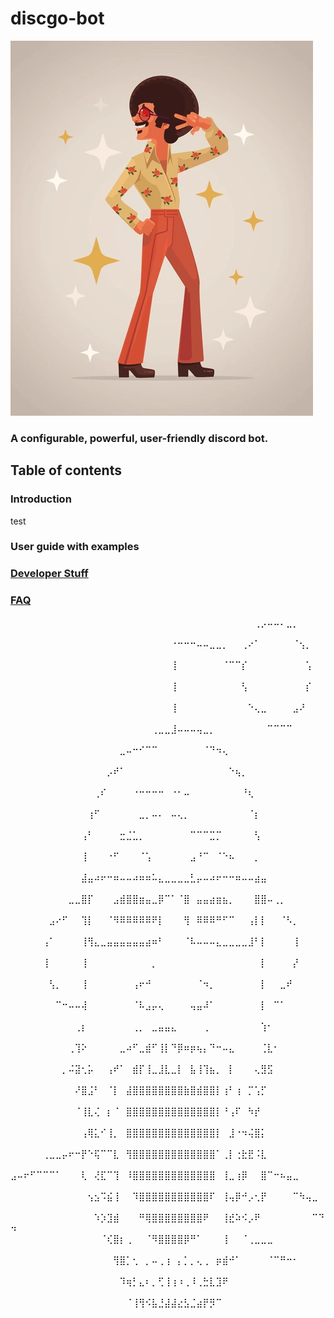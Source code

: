 # discgo-bot
![alt text](image.png)
### A configurable, powerful, user-friendly discord bot.

## Table of contents
### Introduction

test
### User guide with examples

### [Developer Stuff](/docs/developer/developer.md)

### [FAQ](/docs/FAQ/FAQ.md)


⠀⠀⠀⠀⠀⠀⠀⠀⠀⠀⠀⠀⠀⠀⠀⠀⠀⠀⠀⠀⠀⠀⠀⠀⠀⠀⠀⠀⠀⠀⠀⠀⠀⠀⠀⠀⠀⠀⢀⡠⠤⠤⠄⣀⡀⠀⠀⠀⠀⠀
⠀⠀⠀⠀⠀⠀⠀⠀⠀⠀⠀⠀⠀⠀⠀⠀⠀⠀⠀⠀⠀⠀⠀⠀⠀⠐⠒⠒⠒⠤⠤⣀⣀⡀⠀⠀⢀⠔⠁⠀⠀⠀⠀⠀⠈⢢⡀⠀⠀⠀
⠀⠀⠀⠀⠀⠀⠀⠀⠀⠀⠀⠀⠀⠀⠀⠀⠀⠀⠀⠀⠀⠀⠀⠀⠀⢸⠀⠀⠀⠀⠀⠀⠀⠈⠉⠉⡎⠀⠀⠀⠀⠀⠀⠀⠀⠀⢡⠀⠀⠀
⠀⠀⠀⠀⠀⠀⠀⠀⠀⠀⠀⠀⠀⠀⠀⠀⠀⠀⠀⠀⠀⠀⠀⠀⠀⢸⠀⠀⠀⠀⠀⠀⠀⠀⠀⠀⢣⠀⠀⠀⠀⠀⠀⠀⠀⠀⡎⠀⠀⠀
⠀⠀⠀⠀⠀⠀⠀⠀⠀⠀⠀⠀⠀⠀⠀⠀⠀⠀⠀⠀⠀⠀⠀⠀⠀⢸⠀⠀⠀⠀⠀⠀⠀⠀⠀⠀⠀⠑⢄⣀⠀⠀⠀⠀⣠⠜⠀⠀⠀⠀
⠀⠀⠀⠀⠀⠀⠀⠀⠀⠀⠀⠀⠀⠀⠀⠀⠀⠀⠀⠀⠀⠀⢀⣀⣀⣸⠤⠤⠤⢤⣀⡀⠀⠀⠀⠀⠀⠀⠀⠀⠉⠉⠉⠉⠀⠀⠀⠀⠀⠀
⠀⠀⠀⠀⠀⠀⠀⠀⠀⠀⠀⠀⠀⠀⠀⠀⠀⣀⠤⠒⠊⠉⠉⠀⠀⠀⠀⠀⠀⠀⠈⠙⠲⢄⠀⠀⠀⠀⠀⠀⠀⠀⠀⠀⠀⠀⠀⠀⠀⠀
⠀⠀⠀⠀⠀⠀⠀⠀⠀⠀⠀⠀⠀⠀⠀⡠⠞⠁⠀⠀⠀⠀⠀⠀⠀⠀⠀⠀⠀⠀⠀⠀⠀⠀⠑⢦⡀⠀⠀⠀⠀⠀⠀⠀⠀⠀⠀⠀⠀⠀
⠀⠀⠀⠀⠀⠀⠀⠀⠀⠀⠀⠀⠀⢀⠎⠀⠀⠀⠀⠐⠒⠒⠒⠒⠀⠐⠂⠤⠀⠀⠀⠀⠀⠀⠀⠀⠘⢆⠀⠀⠀⠀⠀⠀⠀⠀⠀⠀⠀⠀
⠀⠀⠀⠀⠀⠀⠀⠀⠀⠀⠀⠀⢰⠋⠀⠀⠀⠀⠀⠀⣀⡀⠤⠄⠀⠤⢄⡀⠀⠀⠀⠀⠀⠀⠀⠀⠀⠈⡆⠀⠀⠀⠀⠀⠀⠀⠀⠀⠀⠀
⠀⠀⠀⠀⠀⠀⠀⠀⠀⠀⠀⢠⠃⠀⠀⠀⠀⣒⣈⣁⡀⠀⠀⠀⠀⠀⠀⠀⠉⠉⠉⣉⡉⠀⠀⠀⠀⠀⢣⠀⠀⠀⠀⠀⠀⠀⠀⠀⠀⠀
⠀⠀⠀⠀⠀⠀⠀⠀⠀⠀⠀⢸⠀⠀⠀⠐⠋⠀⠀⠀⠈⢡⠀⠀⠀⠀⠀⠀⣠⠘⠉⠀⠈⠑⠦⠀⠀⠀⡀⠀⠀⠀⠀⠀⠀⠀⠀⠀⠀⠀
⠀⠀⠀⠀⠀⠀⠀⠀⠀⠀⠀⣼⣤⠴⠖⠒⠶⠤⠤⠴⠶⠶⠥⣄⣀⣀⣀⣀⣃⡤⠤⠴⠖⠒⠒⠶⠤⠤⣴⣤⠀⠀⠀⠀⠀⠀⠀⠀⠀⠀
⠀⠀⠀⠀⠀⠀⠀⠀⠀⣀⣀⣿⡏⠀⠀⠀⣠⣾⣿⣿⣶⣤⣀⡿⠉⠁⠈⣿⠀⣤⣤⣴⣶⣦⡀⠀⠀⠀⣿⣿⠤⢀⡀⠀⠀⠀⠀⠀⠀⠀
⠀⠀⠀⠀⠀⠀⣠⠔⠋⠀⠀⢹⡇⠀⠀⠈⠻⠿⠿⠿⠿⠿⠟⡇⠀⠀⠀⢻⠀⠿⠿⠿⠛⠋⠉⠀⠀⢠⡇⡇⠀⠀⠈⠣⡀⠀⠀⠀⠀⠀
⠀⠀⠀⠀⠀⢠⠁⠀⠀⠀⠀⢸⢻⣄⣀⣤⣤⣤⣤⣤⣤⣴⠶⠃⠀⠀⠀⠈⠧⠤⠤⠤⣄⣀⣀⣀⣀⣸⠃⡇⠀⠀⠀⠀⢸⠀⠀⠀⠀⠀
⠀⠀⠀⠀⠀⢸⠀⠀⠀⠀⠀⢸⠀⠀⠀⠀⠀⠀⠀⠀⠀⠀⡀⠀⠀⠀⠀⠀⠀⠀⠀⠀⠀⠀⠀⠀⠀⠀⠀⡇⠀⠀⠀⠀⡜⠀⠀⠀⠀⠀
⠀⠀⠀⠀⠀⠀⢣⡀⠀⠀⠀⢸⠀⠀⠀⠀⠀⠀⠀⢠⠖⠚⠀⠀⠀⠀⠀⠀⠀⠈⠲⡀⠀⠀⠀⠀⠀⠀⠀⡇⠀⠀⣀⠞⠀⠀⠀⠀⠀⠀
⠀⠀⠀⠀⠀⠀⠀⠉⠒⠤⠤⢼⠀⠀⠀⠀⠀⠀⠀⠈⠧⣠⡤⢄⠀⠀⠀⠀⢤⣤⠼⠁⠀⠀⠀⠀⠀⠀⠀⡇⠀⠉⠁⠀⠀⠀⠀⠀⠀⠀
⠀⠀⠀⠀⠀⠀⠀⠀⠀⠀⢀⡆⠀⠀⠀⠀⠀⠀⠀⢀⡀⠀⣀⣤⣤⣄⠀⠀⠀⠀⢀⠀⠀⠀⠀⠀⠀⠀⠀⢱⠂⠀⠀⠀⠀⠀⠀⠀⠀⠀
⠀⠀⠀⠀⠀⠀⠀⠀⠀⢀⢹⠕⠀⠀⠀⠀⠀⣀⠴⠋⣀⣾⠋⢸⡇⠙⡿⠶⡶⢦⡄⠙⠒⠤⣄⠀⠀⠀⠀⢈⣇⠂⠀⠀⠀⠀⠀⠀⠀⠀
⠀⠀⠀⠀⠀⠀⠀⠀⡀⠬⣽⢂⡥⠀⠀⢠⠞⠁⠀⣾⡏⢸⣀⣸⣇⣀⡇⠀⣧⢸⢹⣦⡀⠀⡇⠀⠀⠀⢄⣻⣫⠀⠀⠀⠀⠀⠀⠀⠀⠀
⠀⠀⠀⠀⠀⠀⠀⠀⠀⠀⠜⣿⣨⠃⠀⠈⡇⠀⣼⣿⣿⣿⣿⣿⣿⣿⣿⣷⣿⣾⣿⣿⡇⢰⠃⢰⠀⡉⢡⡋⠀⠀⠀⠀⠀⠀⠀⠀⠀⠀
⠀⠀⠀⠀⠀⠀⠀⠀⠀⠀⠈⢸⣇⢌⠀⡆⠈⠀⣿⣿⣿⣿⣿⣿⣿⣿⣿⣿⣿⣿⣿⣿⡇⠘⢠⠏⠀⠳⡞⠀⠀⠀⠀⠀⠀⠀⠀⠀⠀⠀
⠀⠀⠀⠀⠀⠀⠀⠀⠀⠀⠀⢠⢿⣅⠊⢸⡀⠀⣿⣿⣿⣿⣿⣿⣿⣿⣿⣿⣿⣿⣿⣿⡇⠀⣸⠐⠲⢬⣿⡅⠀⠀⠀⠀⠀⠀⠀⠀⠀⠀
⠀⠀⠀⠀⠀⢀⣀⣀⡤⠖⠒⡟⠑⢯⠉⠉⣇⠀⢻⣿⣿⣿⣿⣿⣿⣿⣿⣿⣿⣿⣿⣿⠁⢀⡇⢐⣗⣟⠨⣇⠀⠀⠀⠀⠀⠀⠀⠀⠀⠀
⣠⠤⠖⠋⠉⠉⠉⠁⠀⠀⠀⢇⠀⢜⣏⠉⢹⠀⠸⣿⣿⣿⣿⣿⣿⣿⣿⣿⣿⣿⣿⣿⠀⢸⣀⢰⡿⠀⠀⣿⠉⠒⠦⣤⣀⠀⠀⠀⠀⠀
⠀⠀⠀⠀⠀⠀⠀⠀⠀⠀⠀⠀⢢⣢⠩⣮⢸⠀⠀⠹⣿⣿⣿⣿⣿⣿⣿⣿⣿⣿⣿⠏⠀⢸⢤⡿⠚⡠⢂⡟⠀⠀⠀⠀⠉⠳⢤⣀⠀⠀
⠀⠀⠀⠀⠀⠀⠀⠀⠀⠀⠀⠀⠀⠱⡱⣹⣾⠀⠀⠀⠛⢿⣿⣿⣿⣿⣿⣿⣿⣿⠟⠀⠀⢸⣞⠵⠪⡠⠟⠀⠀⠀⠀⠀⠀⠀⠀⠉⠙⠲
⠀⠀⠀⠀⠀⠀⠀⠀⠀⠀⠀⠀⠀⠀⠈⢎⣿⡆⢀⠀⠀⠈⠻⣿⣿⣿⣿⡿⠛⠁⠀⠀⠀⢸⠀⠀⠈⢀⣀⣀⣀⠀⠀⠀⠀⠀⠀⠀⠀⠀
⠀⠀⠀⠀⠀⠀⠀⠀⠀⠀⠀⠀⠀⠀⠀⠀⢻⣿⡁⢂⠀⡀⠤⢀⢰⠀⡄⡁⡀⢄⢀⠀⡶⣾⠚⠁⠀⠀⠀⠀⠈⠉⠛⠒⠂⠀⠀⠀⠀⠀
⠀⠀⠀⠀⠀⠀⠀⠀⠀⠀⠀⠀⠀⠀⠀⠀⠀⠹⢶⡃⣄⠆⡀⢋⢸⢰⠰⢀⠸⢀⣓⣇⣹⠟⠀⠀⠀⠀⠀⠀⠀⠀⠀⠀⠀⠀⠀⠀⠀⠀
⠀⠀⠀⠀⠀⠀⠀⠀⠀⠀⠀⠀⠀⠀⠀⠀⠀⠀⠈⢸⢻⠪⣧⣘⣼⣼⣔⣣⣈⣴⡟⡻⠉⠀⠀⠀⠀⠀⠀⠀⠀⠀⠀⠀⠀⠀⠀⠀⠀⠀